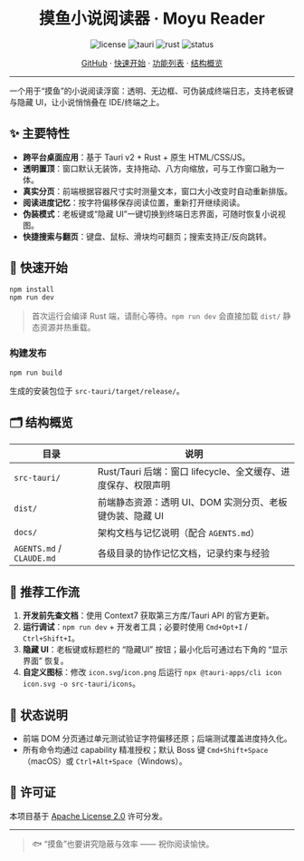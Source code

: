 <h1 align="center">摸鱼小说阅读器 · Moyu Reader</h1>

<p align="center">
  <img alt="license" src="https://img.shields.io/github/license/Wangnov/moyu-reader?color=4c6ef5" />
  <img alt="tauri" src="https://img.shields.io/badge/Tauri-v2-blue.svg" />
  <img alt="rust" src="https://img.shields.io/badge/Rust-2021-orange.svg" />
  <img alt="status" src="https://img.shields.io/badge/status-active-success.svg" />
</p>

<p align="center">
  <a href="https://github.com/Wangnov/moyu-reader">GitHub</a>
  ·
  <a href="#%E5%BF%AB%E9%80%9F%E5%BC%80%E5%A7%8B">快速开始</a>
  ·
  <a href="#%E4%B8%BB%E8%A6%81%E7%89%B9%E6%80%A7">功能列表</a>
  ·
  <a href="#%E7%BB%93%E6%9E%84%E6%A6%82%E8%A7%88">结构概览</a>
</p>

---

一个用于“摸鱼”的小说阅读浮窗：透明、无边框、可伪装成终端日志，支持老板键与隐藏 UI，让小说悄悄叠在 IDE/终端之上。

## ✨ 主要特性
- **跨平台桌面应用**：基于 Tauri v2 + Rust + 原生 HTML/CSS/JS。
- **透明置顶**：窗口默认无装饰，支持拖动、八方向缩放，可与工作窗口融为一体。
- **真实分页**：前端根据容器尺寸实时测量文本，窗口大小改变时自动重新排版。
- **阅读进度记忆**：按字符偏移保存阅读位置，重新打开继续阅读。
- **伪装模式**：老板键或“隐藏 UI”一键切换到终端日志界面，可随时恢复小说视图。
- **快捷搜索与翻页**：键盘、鼠标、滑块均可翻页；搜索支持正/反向跳转。

## 🚀 快速开始
```bash
npm install
npm run dev
```
> 首次运行会编译 Rust 端，请耐心等待。`npm run dev` 会直接加载 `dist/` 静态资源并热重载。

### 构建发布
```bash
npm run build
```
生成的安装包位于 `src-tauri/target/release/`。

## 🗂 结构概览
| 目录 | 说明 |
| --- | --- |
| `src-tauri/` | Rust/Tauri 后端：窗口 lifecycle、全文缓存、进度保存、权限声明 |
| `dist/` | 前端静态资源：透明 UI、DOM 实测分页、老板键伪装、隐藏 UI |
| `docs/` | 架构文档与记忆说明（配合 `AGENTS.md`） |
| `AGENTS.md` / `CLAUDE.md` | 各级目录的协作记忆文档，记录约束与经验 |

## 🧭 推荐工作流
1. **开发前先查文档**：使用 Context7 获取第三方库/Tauri API 的官方更新。
2. **运行调试**：`npm run dev` + 开发者工具；必要时使用 `Cmd+Opt+I` / `Ctrl+Shift+I`。
3. **隐藏 UI**：老板键或标题栏的 “隐藏UI” 按钮；最小化后可通过右下角的 “显示界面” 恢复。
4. **自定义图标**：修改 `icon.svg`/`icon.png` 后运行 `npx @tauri-apps/cli icon icon.svg -o src-tauri/icons`。

## 🧪 状态说明
- 前端 DOM 分页通过单元测试验证字符偏移还原；后端测试覆盖进度持久化。
- 所有命令均通过 capability 精准授权；默认 Boss 键 `Cmd+Shift+Space`（macOS）或 `Ctrl+Alt+Space`（Windows）。

## 📄 许可证
本项目基于 [Apache License 2.0](LICENSE) 许可分发。

---
> 🐟 “摸鱼”也要讲究隐蔽与效率 —— 祝你阅读愉快。
